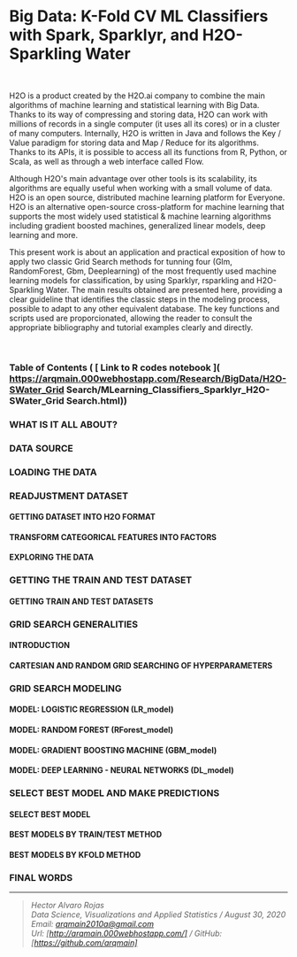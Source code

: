 # Big Data: K-Fold CV ML Classifiers with Spark, Sparklyr, and H2O-Sparkling Water

<br>

H2O is a product created by the H2O.ai company to combine the main algorithms of machine learning and statistical learning with Big Data. Thanks to its way of compressing and storing data, H2O can work with millions of records in a single computer (it uses all its cores) or in a cluster of many computers. Internally, H2O is written in Java and follows the Key / Value paradigm for storing data and Map / Reduce for its algorithms. Thanks to its APIs, it is possible to access all its functions from R, Python, or Scala, as well as through a web interface called Flow.

Although H2O's main advantage over other tools is its scalability, its algorithms are equally useful when working with a small volume of data. H2O is an open source, distributed machine learning platform for Everyone. H2O is an alternative open-source cross-platform for machine learning that supports the most widely used statistical & machine learning algorithms including gradient boosted machines, generalized linear models, deep learning and more.

This present work is about an application and practical exposition of how to apply two classic Grid Search methods for tunning four (Glm, RandomForest, Gbm, Deeplearning) of the most frequently used machine learning models for classification, by using Sparklyr, rsparkling and H2O-Sparkling Water. The main results obtained are presented here, providing a clear guideline that identifies the classic steps in the modeling process, possible to adapt to any other equivalent database. The key functions and scripts used are proporcionated, allowing the reader to consult the appropriate bibliography and tutorial examples clearly and directly.

<br>

### Table of Contents   (  [  Link to R codes notebook ]( https://arqmain.000webhostapp.com/Research/BigData/H2O-SWater_Grid Search/MLearning_Classifiers_Sparklyr_H2O-SWater_Grid Search.html))

### WHAT IS IT ALL ABOUT?
### DATA SOURCE
### LOADING THE DATA
### READJUSTMENT DATASET
#### GETTING DATASET INTO H2O FORMAT
#### TRANSFORM CATEGORICAL FEATURES INTO FACTORS
#### EXPLORING THE DATA
### GETTING THE TRAIN AND TEST DATASET
#### GETTING TRAIN AND TEST DATASETS
### GRID SEARCH GENERALITIES
#### INTRODUCTION
#### CARTESIAN AND RANDOM GRID SEARCHING OF HYPERPARAMETERS
### GRID SEARCH MODELING
#### MODEL: LOGISTIC REGRESSION (LR_model)
#### MODEL: RANDOM FOREST (RForest_model)
#### MODEL: GRADIENT BOOSTING MACHINE (GBM_model)
#### MODEL: DEEP LEARNING - NEURAL NETWORKS (DL_model)
### SELECT BEST MODEL AND MAKE PREDICTIONS
#### SELECT BEST MODEL
#### BEST MODELS BY TRAIN/TEST METHOD
#### BEST MODELS BY KFOLD METHOD
### FINAL WORDS


<hr>

><i>Hector Alvaro Rojas<br>
>Data Science, Visualizations and Applied Statistics / August 30, 2020<br>
>Email: <arqmain2010a@gmail.com> <br>
>Url: [http://arqmain.000webhostapp.com/]   /   GitHub: [https://github.com/arqmain]</i>
